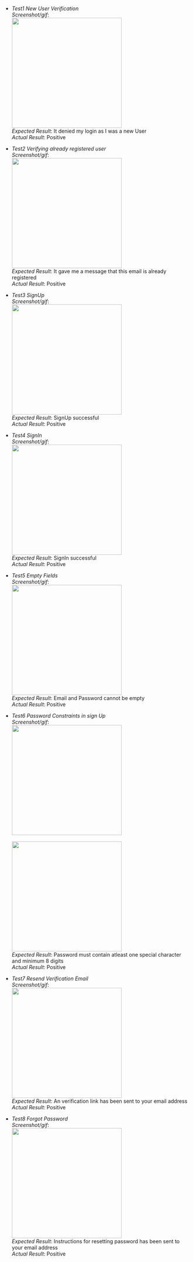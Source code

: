 * _Test1 New User Verification_  
     _Screenshot/gif_:  
     <img src="TestSignUpAndSignIn_Snapshots/New_user_verification.jpg" width="300"/><br>
     _Expected Result_:  It denied my login as I was a new User<br>
     _Actual Result_: Positive<br>

* _Test2 Verifying already registered user_  
     _Screenshot/gif_:  
     <img src="TestSignUpAndSignIn_Snapshots/Already_registered_user.jpg" width="300"/><br>
     _Expected Result_:  It gave me a message that this email is already registered<br>
     _Actual Result_:  Positive<br>
     
* _Test3 SignUp_  
     _Screenshot/gif_:  
     <img src="TestSignUpAndSignIn_Snapshots/sign_Up_snapshot.jpg" width="300"/><br>
     _Expected Result_:  SignUp successful<br>
     _Actual Result_:  Positive<br>

* _Test4 SignIn_  
     _Screenshot/gif_:  
     <img src="TestSignUpAndSignIn_Snapshots/sign_in_snapshot.jpg" width="300"/><br>
     _Expected Result_:  SignIn successful<br>
     _Actual Result_:  Positive

     
* _Test5 Empty Fields_  
     _Screenshot/gif_:  
     <img src="TestSignUpAndSignIn_Snapshots/Empty_Fields_Fitmate.jpg" width="300"/><br>
     _Expected Result_: Email and Password cannot be empty<br>
     _Actual Result_:  Positive
     
* _Test6 Password Constraints in sign Up_  
     _Screenshot/gif_:  
     <img src="TestSignUpAndSignIn_Snapshots/Password_Conatraint1_FitMate.jpg" width="300"/><br>
     <br>
    <img src="TestSignUpAndSignIn_Snapshots/Password_Constraint2_FitMate.jpg" width="300"/><br>
     _Expected Result_:  Password must contain atleast one special character and minimum 8 digits<br>
     _Actual Result_:  Positive
     

 * _Test7 Resend Verification Email_  
     _Screenshot/gif_:  
     <img src="TestSignUpAndSignIn_Snapshots/Resend_Verification_Email_FitMate.jpg" width="300"/><br>
     _Expected Result_: An verification link has been sent to your email address<br>
     _Actual Result_:  Positive

 * _Test8 Forgot Password_  
     _Screenshot/gif_:  
     <img src="TestSignUpAndSignIn_Snapshots/Forgot_Password_FitMate.jpg" width="300"/><br>
     _Expected Result_: Instructions for resetting password has been sent to your email address<br>
     _Actual Result_:  Positive